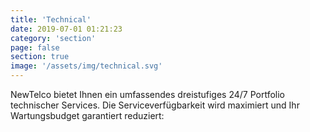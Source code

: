 ```yaml
---
title: 'Technical'
date: 2019-07-01 01:21:23
category: 'section'
page: false
section: true
image: '/assets/img/technical.svg'
---
```


NewTelco bietet Ihnen ein umfassendes dreistufiges 24/7 Portfolio technischer Services. Die Serviceverfügbarkeit wird maximiert und Ihr Wartungsbudget garantiert reduziert:
